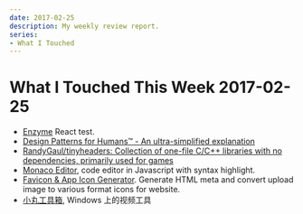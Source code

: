 ```yaml
---
date: 2017-02-25
description: My weekly review report.
series:
- What I Touched
---
```


# What I Touched This Week 2017-02-25


- [Enzyme][2] React test.
- [Design Patterns for Humans™ - An ultra-simplified explanation][3]
- [RandyGaul/tinyheaders: Collection of one-file C/C++ libraries with no dependencies, primarily used for games][4]
- [Monaco Editor][5], code editor in Javascript with syntax highlight.
- [Favicon & App Icon Generator][6]. Generate HTML meta and convert upload image to various format icons for website.
- [小丸工具箱][7], Windows 上的视频工具

[2]: http://airbnb.io/enzyme/?ref=stackshare
[3]: https://github.com/kamranahmedse/design-patterns-for-humans
[4]: https://github.com/RandyGaul/tinyheaders
[5]: https://microsoft.github.io/monaco-editor/
[6]: http://www.favicon-generator.org/
[7]: http://maruko.appinn.me/
